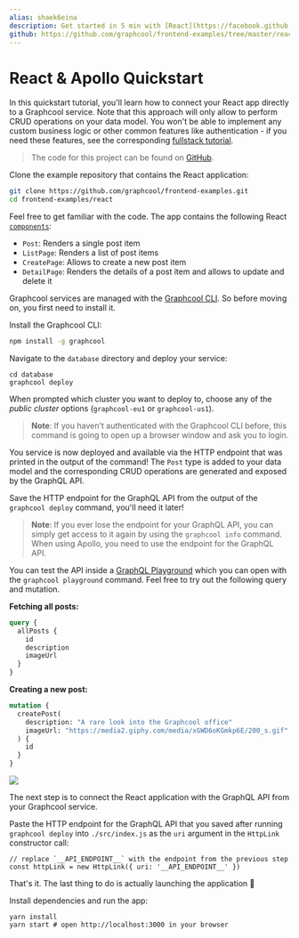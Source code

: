 ```yaml
---
alias: shaek6eina
description: Get started in 5 min with [React](https://facebook.github.io/react/), [Apollo Client](https://github.com/apollographql/apollo-client) and [GraphQL](https://www.graphql.org) and learn how to build a simple Instagram clone.
github: https://github.com/graphcool/frontend-examples/tree/master/react
---
```


# React & Apollo Quickstart

In this quickstart tutorial, you'll learn how to connect your React app directly to a Graphcool service. Note that this approach will only allow to perform CRUD operations on your data model. You won't be able to implement any custom business logic or other common features like authentication - if you need these features, see the corresponding [fullstack tutorial](!alias-tijghei9go).

> The code for this project can be found on [GitHub](https://github.com/graphcool/frontend-examples/tree/master/react).

<Instruction>

Clone the example repository that contains the React application:

```sh
git clone https://github.com/graphcool/frontend-examples.git
cd frontend-examples/react
```

</Instruction>

Feel free to get familiar with the code. The app contains the following React [`components`](https://github.com/graphcool-examples/react-graphql/tree/master/quickstart-with-apollo/src/components):

- `Post`: Renders a single post item
- `ListPage`: Renders a list of post items
- `CreatePage`: Allows to create a new post item
- `DetailPage`: Renders the details of a post item and allows to update and delete it

Graphcool services are managed with the [Graphcool CLI](!alias-zboghez5go). So before moving on, you first need to install it.

<Instruction>

Install the Graphcool CLI:

```sh
npm install -g graphcool
```

</Instruction>

<Instruction>

Navigate to the `database` directory and deploy your service:

```sh(path="")
cd database
graphcool deploy
```

</Instruction>

When prompted which cluster you want to deploy to, choose any of the _public cluster_ options (`graphcool-eu1` or `graphcool-us1`).

> **Note**: If you haven't authenticated with the Graphcool CLI before, this command is going to open up a browser window and ask you to login.

You service is now deployed and available via the HTTP endpoint that was printed in the output of the command! The `Post` type is added to your data model and the corresponding CRUD operations are generated and exposed by the GraphQL API.

<Instruction>

Save the HTTP endpoint for the GraphQL API from the output of the `graphcool deploy` command, you'll need it later!

</Instruction>

> **Note**: If you ever lose the endpoint for your GraphQL API, you can simply get access to it again by using the `graphcool info` command. When using Apollo, you need to use the endpoint for the GraphQL API.

You can test the API inside a [GraphQL Playground](https://github.com/graphcool/graphql-playground) which you can open with the `graphcool playground` command. Feel free to try out the following query and mutation.

**Fetching all posts:**

```graphql
query {
  allPosts {
    id
    description
    imageUrl
  }
}
```

**Creating a new post:**

```graphql
mutation {
  createPost(
    description: "A rare look into the Graphcool office"
    imageUrl: "https://media2.giphy.com/media/xGWD6oKGmkp6E/200_s.gif"
  ) {
    id
  }
}
```

![](https://imgur.com/w95UEi9.gif)

The next step is to connect the React application with the GraphQL API from your Graphcool service.

<Instruction>

Paste the HTTP endpoint for the GraphQL API that you saved after running `graphcool deploy` into `./src/index.js` as the `uri` argument in the `HttpLink` constructor call:

```js(path="src/index.js")
// replace `__API_ENDPOINT__` with the endpoint from the previous step
const httpLink = new HttpLink({ uri: '__API_ENDPOINT__' })
```

</Instruction>

That's it. The last thing to do is actually launching the application 🚀

<Instruction>

Install dependencies and run the app:

```sh(path="")
yarn install
yarn start # open http://localhost:3000 in your browser
```

</Instruction>
